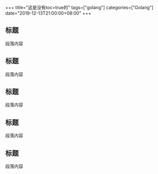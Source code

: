 +++
title="这是没有toc=true的"
tags=["golang"]
categories=["Golang"]
date="2019-12-13T21:00:00+08:00"
+++

## 标题

段落内容

## 标题

段落内容

## 标题

段落内容

## 标题

段落内容

## 标题

段落内容
